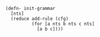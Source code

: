 ``` {.clojure .numberLines}
(defn- init-grammar
  [nts]
  (reduce add-rule (cfg)
          (for [a nts b nts c nts]
            [a b c])))
```
